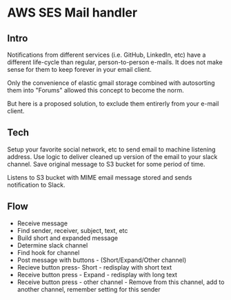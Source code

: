 # AWS SES Mail handler

## Intro

Notifications from different services (i.e. GitHub, LinkedIn, etc) have a different life-cycle than regular, person-to-person e-mails. It does not make sense for them to keep forever in your email client. 

Only the convenience of elastic gmail storage combined with autosorting them into "Forums" allowed this concept to become the norm.

But here is a proposed solution, to exclude them entirerly from your e-mail client.

## Tech

Setup your favorite social network, etc to send email to machine listening address.
Use logic to deliver cleaned up version of the email to your slack channel.
Save original message to S3 bucket for some period of time.

Listens to S3 bucket with MIME email message stored and sends notification to Slack.

## Flow

- Receive message
- Find sender, receiver, subject, text, etc
- Build short and expanded message
- Determine slack channel
- Find hook for channel
- Post message with buttons - (Short/Expand/Other channel)
- Recieve button press- Short - redisplay with short text
- Receive button press - Expand - redisplay with long text
- Receive button press - other channel - Remove from this channel, add to another channel, remember setting for this sender
